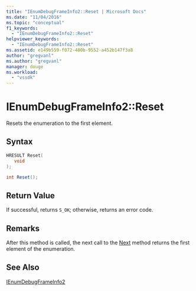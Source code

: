 ```yaml
---
title: "IEnumDebugFrameInfo2::Reset | Microsoft Docs"
ms.date: "11/04/2016"
ms.topic: "conceptual"
f1_keywords: 
  - "IEnumDebugFrameInfo2::Reset"
helpviewer_keywords: 
  - "IEnumDebugFrameInfo2::Reset"
ms.assetid: e149b559-f072-480b-9552-a452b147f3a8
author: "gregvanl"
ms.author: "gregvanl"
manager: douge
ms.workload: 
  - "vssdk"
---
```

# IEnumDebugFrameInfo2::Reset
Resets the enumeration to the first element.  
  
## Syntax  
  
```cpp  
HRESULT Reset(  
   void  
);  
```  
  
```csharp  
int Reset();  
```  
  
## Return Value  
 If successful, returns `S_OK`; otherwise, returns an error code.  
  
## Remarks  
 After this method is called, the next call to the [Next](../../../extensibility/debugger/reference/ienumdebugframeinfo2-next.md) method returns the first element of the enumeration.  
  
## See Also  
 [IEnumDebugFrameInfo2](../../../extensibility/debugger/reference/ienumdebugframeinfo2.md)